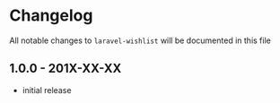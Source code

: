 # Changelog

All notable changes to `laravel-wishlist` will be documented in this file

## 1.0.0 - 201X-XX-XX

- initial release
